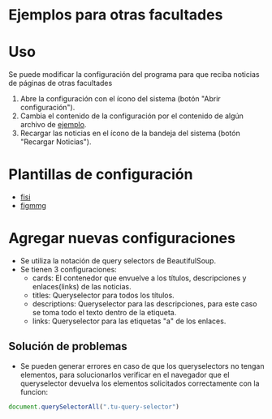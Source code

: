 <h1>Ejemplos para otras facultades</h1>

# Uso

Se puede modificar la configuración del programa para que reciba noticias de páginas de otras facultades
1. Abre la configuración con el ícono del sistema (botón "Abrir configuración").
2. Cambia el contenido de la configuración por el contenido de algún archivo de [ejemplo](#plantillas-de-configuración).
3. Recargar las noticias en el ícono de la bandeja del sistema (botón "Recargar Noticias"). 

# Plantillas de configuración

- [fisi](fisi.json)
- [figmmg](figmmg.json)

# Agregar nuevas configuraciones

- Se utiliza la notación de query selectors de BeautifulSoup.
- Se tienen 3 configuraciones:
    - cards: El contenedor que envuelve a los títulos, descripciones y enlaces(links) de las noticias.
    - titles: Queryselector para todos los títulos.
    - descriptions: Queryselector para las descripciones, para este caso se toma todo el texto dentro de la etiqueta.
    - links: Queryselector para las etiquetas "a" de los enlaces.

## Solución de problemas

- Se pueden generar errores en caso de que los queryselectors no tengan elementos, para solucionarlos verificar en el navegador que el queryselector devuelva los elementos solicitados correctamente con la funcion:
```javascript
document.querySelectorAll(".tu-query-selector")
```